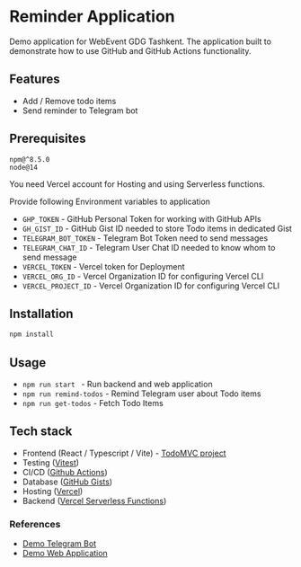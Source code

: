 # Reminder Application

Demo application for WebEvent GDG Tashkent. The application built to demonstrate how to use GitHub and GitHub Actions functionality. 

## Features
- Add / Remove todo items
- Send reminder to Telegram bot

## Prerequisites

```text
npm@^8.5.0
node@14
```

You need Vercel account for Hosting and using Serverless functions.

Provide following Environment variables to application
- `GHP_TOKEN` - GitHub Personal Token for working with GitHub APIs
- `GH_GIST_ID` - GitHub Gist ID needed to store Todo items in dedicated Gist
- `TELEGRAM_BOT_TOKEN` - Telegram Bot Token need to send messages
- `TELEGRAM_CHAT_ID` - Telegram User Chat ID needed to know whom to send message
- `VERCEL_TOKEN` - Vercel token for Deployment
- `VERCEL_ORG_ID` - Vercel Organization ID for configuring Vercel CLI
- `VERCEL_PROJECT_ID` - Vercel Organization ID for configuring Vercel CLI




## Installation

```bash
npm install
```

## Usage

- ```npm run start ``` - Run backend and web application
- ```npm run remind-todos``` - Remind Telegram user about Todo items
- ```npm run get-todos``` - Fetch Todo Items



## Tech stack
- Frontend (React / Typescript / Vite) - [TodoMVC project](https://todomvc.com/examples/react/#/) 
- Testing ([Vitest](https://vitest.dev/))
- CI/CD ([Github Actions](https://github.com/features/actions))
- Database ([GitHub Gists](https://gist.github.com/))
- Hosting ([Vercel](https://vercel.com/))
- Backend ([Vercel Serverless Functions](https://vercel.com/docs/concepts/functions/serverless-functions))

### References

- [Demo Telegram Bot](https://t.me/webevent_github_actions_demo_bot)
- [Demo Web Application](https://webevent-github-actions-demo.vercel.app/)

